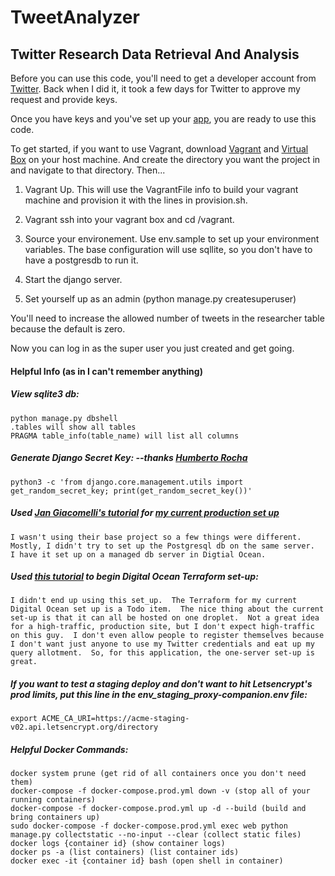 # TweetAnalyzer


## Twitter Research Data Retrieval And Analysis ##

Before you can use this code, you'll need to get a developer account from [Twitter](https://developer.twitter.com/en/apply-for-access). Back when I did it, it took a few days for Twitter to approve my request and provide keys.

Once you have keys and you've set up your [app](https://developer.twitter.com/en/apps/create), you are ready to use this code.

To get started, if you want to use Vagrant, download [Vagrant](https://www.vagrantup.com/docs/installation) and [Virtual Box](https://www.virtualbox.org/wiki/Downloads) on your host machine. And create the directory you want the project in and navigate to that directory.  Then...

1. Vagrant Up.  This will use the VagrantFile info to build your vagrant machine and provision it with the lines in provision.sh.

2. Vagrant ssh into your vagrant box and cd /vagrant.

3. Source your environement. Use env.sample to set up your environment variables. The base configuration will use sqllite, so you don't have to have a postgresdb to run it.

4. Start the django server.

5. Set yourself up as an admin (python manage.py createsuperuser)

You'll need to increase the allowed number of tweets in the researcher table because the default is zero.

Now you can log in as the super user you just created and get going.  

#### Helpful Info (as in I can't remember anything) ####

##### View sqlite3 db: #####
	python manage.py dbshell
	.tables will show all tables
	PRAGMA table_info(table_name) will list all columns

##### Generate Django Secret Key: --thanks [Humberto Rocha](https://humberto.io/blog/tldr-generate-django-secret-key/) #####
	python3 -c 'from django.core.management.utils import get_random_secret_key; print(get_random_secret_key())'

##### Used [Jan Giacomelli's tutorial](https://testdriven.io/blog/django-lets-encrypt/) for [my current production set up](https://tweetsforresearch.com) #####
	I wasn't using their base project so a few things were different.  Mostly, I didn't try to set up the Postgresql db on the same server.  I have it set up on a managed db server in Digtial Ocean.


##### Used [this tutorial](https://www.digitalocean.com/community/tutorials/how-to-use-terraform-with-digitalocean) to begin Digital Ocean Terraform set-up: #####
	I didn't end up using this set_up.  The Terraform for my current Digital Ocean set up is a Todo item.  The nice thing about the current set-up is that it can all be hosted on one droplet.  Not a great idea for a high-traffic, production site, but I don't expect high-traffic on this guy.  I don't even allow people to register themselves because I don't want just anyone to use my Twitter credentials and eat up my query allotment.  So, for this application, the one-server set-up is great.

##### If you want to test a staging deploy and don't want to hit Letsencrypt's prod limits, put this line in the env_staging_proxy-companion.env file: #####
	export ACME_CA_URI=https://acme-staging-v02.api.letsencrypt.org/directory

##### Helpful Docker Commands: #####
	docker system prune (get rid of all containers once you don't need them)
	docker-compose -f docker-compose.prod.yml down -v (stop all of your running containers)
	docker-compose -f docker-compose.prod.yml up -d --build (build and bring containers up)
	sudo docker-compose -f docker-compose.prod.yml exec web python manage.py collectstatic --no-input --clear (collect static files)
	docker logs {container id} (show container logs)
	docker ps -a (list containers) (list container ids)
	docker exec -it {container id} bash (open shell in container)
